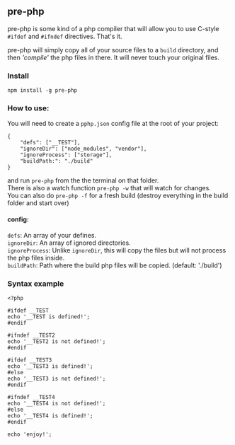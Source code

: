 ## pre-php

pre-php is some kind of a php compiler that will allow you to use C-style `#ifdef` and `#ifndef` directives. That's it.

pre-php will simply copy all of your source files to a `build` directory, and then _'compile'_ the php files in there. It will never touch your original files.

### Install

`npm install -g pre-php`

### How to use:

You will need to create a `pphp.json` config file at the root of your project:

```
{
    "defs": ["__TEST"],
    "ignoreDir": ["node_modules", "vendor"],
    "ignoreProcess": ["storage"],
    "buildPath:": "./build"
}
```

and run `pre-php` from the the terminal on that folder.  
There is also a watch function `pre-php -w` that will watch for changes.  
You can also do `pre-php -f` for a fresh build (destroy everything in the build folder and start over)

#### config:

`defs`: An array of your defines.  
`ignoreDir`: An array of ignored directories.  
`ignoreProcess`: Unlike `ignoreDir`, this will copy the files but will not process the php files inside.  
`buildPath`: Path where the build php files will be copied. (default: './build')

### Syntax example

```
<?php

#ifdef __TEST
echo '__TEST is defined!';
#endif

#ifndef __TEST2
echo '__TEST2 is not defined!';
#endif

#ifdef __TEST3
echo '__TEST3 is defined!';
#else
echo '__TEST3 is not defined!';
#endif

#ifndef __TEST4
echo '__TEST4 is not defined!';
#else
echo '__TEST4 is defined!';
#endif

echo 'enjoy!';

```
